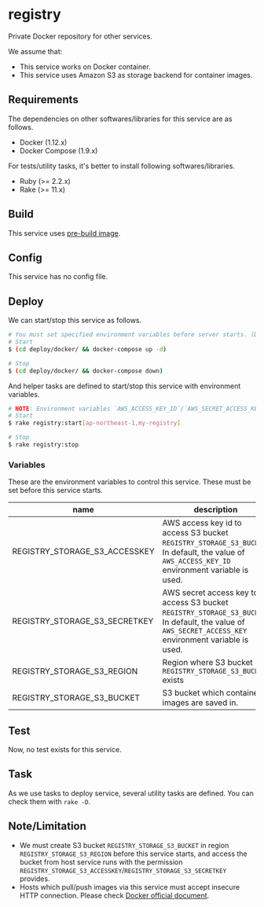 registry
========

Private Docker repository for other services.

We assume that:

- This service works on Docker container.
- This service uses Amazon S3 as storage backend for container images.

Requirements
------------

The dependencies on other softwares/libraries for this service are as follows.

- Docker (1.12.x)
- Docker Compose (1.9.x)

For tests/utility tasks, it's better to install following softwares/libraries.

- Ruby (>= 2.2.x)
- Rake (>= 11.x)

Build
-----

This service uses [pre-build image](https://hub.docker.com/_/registry/).

Config
------

This service has no config file.

Deploy
------

We can start/stop this service as follows.

```bash
# You must set specified environment variables before server starts. (Describe later)
# Start
$ (cd deploy/docker/ && docker-compose up -d)

# Stop
$ (cd deploy/docker/ && docker-compose down)
```

And helper tasks are defined to start/stop this service with environment variables.

```bash
# NOTE: Environment variables `AWS_ACCESS_KEY_ID`/`AWS_SECRET_ACCESS_KEY` should be set with secure way.
# Start
$ rake registry:start[ap-northeast-1,my-registry]

# Stop
$ rake registry:stop
```

### Variables

These are the environment variables to control this service. These must be set before this service starts.

|name|description|example value|
|---|---|---|
|REGISTRY_STORAGE_S3_ACCESSKEY|AWS access key id to access S3 bucket `REGISTRY_STORAGE_S3_BUCKET`. In default, the value of `AWS_ACCESS_KEY_ID` environment variable is used.|AKIAIOSFODNN7EXAMPLE|
|REGISTRY_STORAGE_S3_SECRETKEY|AWS secret access key to access S3 bucket `REGISTRY_STORAGE_S3_BUCKET`. In default, the value of `AWS_SECRET_ACCESS_KEY` environment variable is used.|wJalrXUtnFEMI/K7MDENG/bPxRfiCYEXAMPLEKEY|
|REGISTRY_STORAGE_S3_REGION|Region where S3 bucket `REGISTRY_STORAGE_S3_BUCKET` exists|ap-northeast-1|
|REGISTRY_STORAGE_S3_BUCKET|S3 bucket which container images are saved in.|my-registry|

Test
----

Now, no test exists for this service.

Task
----

As we use tasks to deploy service, several utility tasks are defined. You can check them with `rake -D`.

Note/Limitation
---------------

- We must create S3 bucket `REGISTRY_STORAGE_S3_BUCKET` in region `REGISTRY_STORAGE_S3_REGION` before this service starts, and access the bucket from host service runs with the permission `REGISTRY_STORAGE_S3_ACCESSKEY`/`REGISTRY_STORAGE_S3_SECRETKEY` provides.
- Hosts which pull/push images via this service must accept insecure HTTP connection. Please check [Docker official document](https://docs.docker.com/registry/insecure/#/deploying-a-plain-http-registry).
